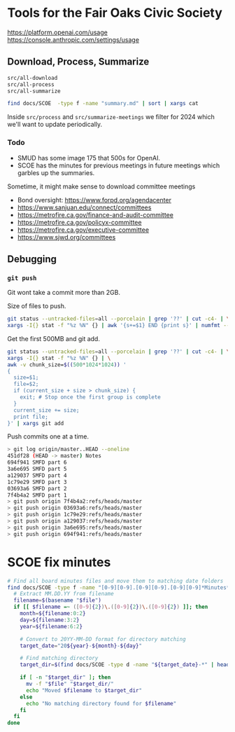 # Tools for the Fair Oaks Civic Society

https://platform.openai.com/usage
https://console.anthropic.com/settings/usage

## Download, Process, Summarize

```sh
src/all-download
src/all-process
src/all-summarize

find docs/SCOE  -type f -name "summary.md" | sort | xargs cat
```

Inside `src/process` and `src/summarize-meetings` we filter for 2024 which we'll want to update periodically.

### Todo

- SMUD has some image 175 that 500s for OpenAI.
- SCOE has the minutes for previous meetings in future meetings which garbles up the summaries.


Sometime, it might make sense to download committee meetings
- Bond oversight: https://www.forpd.org/agendacenter
- https://www.sanjuan.edu/connect/committees
- https://metrofire.ca.gov/finance-and-audit-committee
- https://metrofire.ca.gov/policyx-committee
- https://metrofire.ca.gov/executive-committee
- https://www.sjwd.org/committees

## Debugging

### `git push`

Git wont take a commit more than 2GB.

Size of files to push.

```sh
git status --untracked-files=all --porcelain | grep '??' | cut -c4- | \
xargs -I{} stat -f "%z %N" {} | awk '{s+=$1} END {print s}' | numfmt --to=iec
```

Get the first 500MB and git add.

```sh
git status --untracked-files=all --porcelain | grep '??' | cut -c4- | \
xargs -I{} stat -f "%z %N" {} | \
awk -v chunk_size=$((500*1024*1024)) '
{
  size=$1;
  file=$2;
  if (current_size + size > chunk_size) {
    exit; # Stop once the first group is complete
  }
  current_size += size;
  print file;
}' | xargs git add
```


Push commits one at a time.
```sh
> git log origin/master..HEAD --oneline
451df28 (HEAD -> master) Notes
694f941 SMFD part 6
3a6e695 SMFD part 5
a129037 SMFD part 4
1c79e29 SMFD part 3
03693a6 SMFD part 2
7f4b4a2 SMFD part 1
> git push origin 7f4b4a2:refs/heads/master
> git push origin 03693a6:refs/heads/master
> git push origin 1c79e29:refs/heads/master
> git push origin a129037:refs/heads/master
> git push origin 3a6e695:refs/heads/master
> git push origin 694f941:refs/heads/master
```


# SCOE fix minutes

```sh
# Find all board minutes files and move them to matching date folders
find docs/SCOE -type f -name "[0-9][0-9].[0-9][0-9].[0-9][0-9]*Minutes*" | while read file; do
  # Extract MM.DD.YY from filename
  filename=$(basename "$file")
  if [[ $filename =~ ([0-9]{2})\.([0-9]{2})\.([0-9]{2}) ]]; then
    month=${filename:0:2}
    day=${filename:3:2}
    year=${filename:6:2}

    # Convert to 20YY-MM-DD format for directory matching
    target_date="20${year}-${month}-${day}"

    # Find matching directory
    target_dir=$(find docs/SCOE -type d -name "${target_date}-*" | head -n 1)

    if [ -n "$target_dir" ]; then
      mv -f "$file" "$target_dir/"
      echo "Moved $filename to $target_dir"
    else
      echo "No matching directory found for $filename"
    fi
  fi
done
```